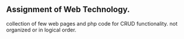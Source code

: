 ## Assignment of Web Technology.

collection of few web pages and php code for CRUD functionality. not organized or in logical order.
